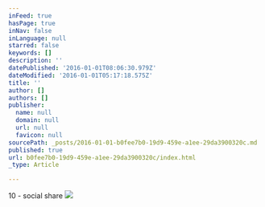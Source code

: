```yaml
---
inFeed: true
hasPage: true
inNav: false
inLanguage: null
starred: false
keywords: []
description: ''
datePublished: '2016-01-01T08:06:30.979Z'
dateModified: '2016-01-01T05:17:18.575Z'
title: ''
author: []
authors: []
publisher:
  name: null
  domain: null
  url: null
  favicon: null
sourcePath: _posts/2016-01-01-b0fee7b0-19d9-459e-a1ee-29da3900320c.md
published: true
url: b0fee7b0-19d9-459e-a1ee-29da3900320c/index.html
_type: Article

---
```

10 - social share
![](https://the-grid-user-content.s3-us-west-2.amazonaws.com/ecfd4c1f-027f-4f2d-878b-3ed4e80863b9.png)